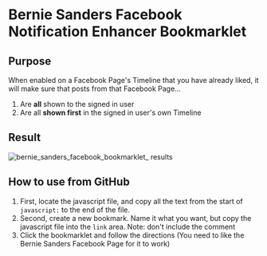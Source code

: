 # Bernie Sanders Facebook Notification Enhancer Bookmarklet

## Purpose

When enabled on a Facebook Page's Timeline that you have already liked, it will make sure that posts from that Facebook Page...

 1. Are **all** shown to the signed in user
 2. Are all **shown first** in the signed in user's own Timeline
 
## Result
![bernie_sanders_facebook_bookmarklet_ results](https://cloud.githubusercontent.com/assets/8707125/13789641/4cd228d6-eb28-11e5-8b7c-417efdae8d25.png)

## How to use from GitHub

 1. First, locate the javascript file, and copy all the text from the start of `javascript:` to the end of the file.
 2. Second, create a new bookmark. Name it what you want, but copy the javascript file into the `link` area. Note: don't include the comment
 3. Click the bookmarklet and follow the directions (You need to like the Bernie Sanders Facebook Page for it to work)
